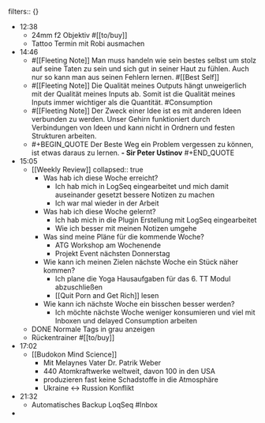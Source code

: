 filters:: {}

- 12:38
	- 24mm f2 Objektiv #[[to/buy]]
	- Tattoo Termin mit Robi ausmachen
- 14:46
	- #[[Fleeting Note]] Man muss handeln wie sein bestes selbst um stolz auf seine Taten zu sein und sich gut in seiner Haut zu fühlen. Auch nur so kann man aus seinen Fehlern lernen. #[[Best Self]]
	- #[[Fleeting Note]] Die Qualität meines Outputs hängt unweigerlich mit der Qualität meines Inputs ab. 
	  Somit ist die Qualität meines Inputs immer wichtiger als die Quantität. #Consumption
	- #[[Fleeting Note]] Der Zweck einer Idee ist es mit anderen Ideen verbunden zu werden. Unser Gehirn funktioniert durch Verbindungen von Ideen und kann nicht in Ordnern und festen Strukturen arbeiten.
	- #+BEGIN_QUOTE
	  Der Beste Weg ein Problem vergessen zu können, ist etwas daraus zu lernen.
	  **- Sir Peter Ustinov**
	  #+END_QUOTE
- 15:05
	- [[Weekly Review]]
	  collapsed:: true
		- Was hab ich diese Woche erreicht?
			- Ich hab mich in LogSeq eingearbeitet und mich damit auseinander gesetzt bessere Notizen zu machen
			- Ich war mal wieder in der Arbeit
		- Was hab ich diese Woche gelernt?
			- Ich hab mich in die Plugin Erstellung mit LogSeq eingearbeitet
			- Wie ich besser mit meinen Notizen umgehe
		- Was sind meine Pläne für die kommende Woche?
			- ATG Workshop am Wochenende
			- Projekt Event nächsten Donnerstag
		- Wie kann ich meinen Zielen nächste Woche ein Stück näher kommen?
			- Ich plane die Yoga Hausaufgaben für das 6. TT Modul abzuschließen
			- [[Quit Porn and Get Rich]] lesen
		- Wie kann ich nächste Woche ein bisschen besser werden?
			- Ich möchte nächste Woche weniger konsumieren und viel mit Inboxen und delayed Consumption arbeiten
	- DONE Normale Tags in grau anzeigen
	- Rückentrainer #[[to/buy]]
- 17:02
	- [[Budokon Mind Science]]
		- Mit Melaynes Vater Dr. Patrik Weber
		- 440 Atomkraftwerke weltweit,  davon 100 in den USA
		- produzieren fast keine Schadstoffe in die Atmosphäre
		- Ukraine <-> Russion Konflikt
- 21:32
	- Automatisches Backup LoqSeq #Inbox
-